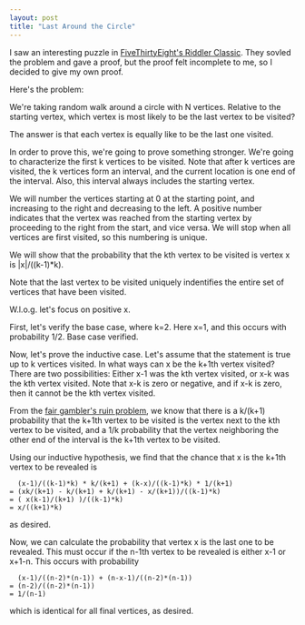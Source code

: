 ```yaml
---
layout: post
title: "Last Around the Circle"
---
```

I saw an interesting puzzle in [FiveThirtyEight's Riddler Classic](https://fivethirtyeight.com/features/can-you-pass-the-cranberry-sauce/).
They sovled the problem and gave a proof, but the proof felt incomplete to me,
so I decided to give my own proof.

Here's the problem:

We're taking random walk around a circle with N vertices.
Relative to the starting vertex, which vertex is most likely
to be the last vertex to be visited?

The answer is that each vertex is equally like to be the last one visited.

In order to prove this, we're going to prove something stronger.
We're going to characterize the first k vertices to be visited.
Note that after k vertices are visited,
the k vertices form an interval,
and the current location is one end of the interval.
Also, this interval always includes the starting vertex.

We will number the vertices starting at 0 at the starting point,
and increasing to the right and decreasing to the left.
A positive number indicates that the vertex was reached
from the starting vertex by proceeding to the right from the start,
and vice versa.
We will stop when all vertices are first visited,
so this numbering is unique.

We will show that the probability that the
kth vertex to be visited is vertex x
is |x|/((k-1)\*k).

Note that the last vertex to be visited
uniquely indentifies the entire set of 
vertices that have been visited.

W.l.o.g. let's focus on positive x.

First, let's verify the base case, where k=2.
Here x=1, and this occurs with probability 1/2.
Base case verified.

Now, let's prove the inductive case.
Let's assume that the statement is true up to k vertices visited.
In what ways can x be the k+1th vertex visited?
There are two possibilities:
Either x-1 was the kth vertex visited,
or x-k was the kth vertex visited.
Note that x-k is zero or negative,
and if x-k is zero, then it cannot be the kth vertex visited.

From the [fair gambler's ruin problem](https://en.wikipedia.org/wiki/Gambler%27s_ruin#Fair_coin_flipping),
we know that there is a k/(k+1) probability that the k+1th vertex to be visited
is the vertex next to the kth vertex to be visited,
and a 1/k probability that the vertex neighboring the other end of the interval
is the k+1th vertex to be visited.

Using our inductive hypothesis,
we find that the chance that x is the k+1th vertex to be revealed is
```
  (x-1)/((k-1)*k) * k/(k+1) + (k-x)/((k-1)*k) * 1/(k+1)
= (xk/(k+1) - k/(k+1) + k/(k+1) - x/(k+1))/((k-1)*k)
= ( x(k-1)/(k+1) )/((k-1)*k)
= x/((k+1)*k)
```
as desired.

Now, we can calculate the probability that vertex x is the last one to be revealed.
This must occur if the n-1th vertex to be revealed is either x-1 or x+1-n.
This occurs with probability
```
  (x-1)/((n-2)*(n-1)) + (n-x-1)/((n-2)*(n-1))
= (n-2)/((n-2)*(n-1))
= 1/(n-1)
```
which is identical for all final vertices, as desired.
